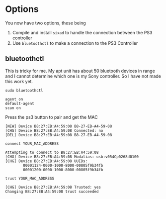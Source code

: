 
# Options

You now have two options, these being 
1) Compile and install `sixad` to handle the connection between the PS3 controller
2) Use `bluetoothctl` to make a connection to the PS3 Controller

## bluetoothctl

This is tricky for me. My apt unit has about 50 bluetooth  devices in range and I cannot determine which one is my Sony controller. So I have not made this work yet.

`sudo bluetoothctl`

```
agent on
default-agent
scan on
```

Press the ps3 button to pair and get the MAC

```
[NEW] Device B8:27:EB:A4:59:08 B8-27-EB-A4-59-08
[CHG] Device B8:27:EB:A4:59:08 Connected: no
[DEL] Device B8:27:EB:A4:59:08 B8-27-EB-A4-59-08
```

`connect YOUR_MAC_ADDRESS`

```
Attempting to connect to B8:27:EB:A4:59:08
[CHG] Device B8:27:EB:A4:59:08 Modalias: usb:v054Cp0268d0100
[CHG] Device B8:27:EB:A4:59:08 UUIDs:
        00001124-0000-1000-8000-00805f9b34fb
        00001200-0000-1000-8000-00805f9b34fb
```

`trust YOUR_MAC_ADDRESS`

```
[CHG] Device B8:27:EB:A4:59:08 Trusted: yes
Changing B8:27:EB:A4:59:08 trust succeeded
```
